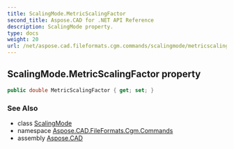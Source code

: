 ```yaml
---
title: ScalingMode.MetricScalingFactor
second_title: Aspose.CAD for .NET API Reference
description: ScalingMode property. 
type: docs
weight: 20
url: /net/aspose.cad.fileformats.cgm.commands/scalingmode/metricscalingfactor/
---
```

## ScalingMode.MetricScalingFactor property

```csharp
public double MetricScalingFactor { get; set; }
```

### See Also

* class [ScalingMode](../)
* namespace [Aspose.CAD.FileFormats.Cgm.Commands](../../scalingmode/)
* assembly [Aspose.CAD](../../../)


